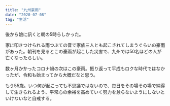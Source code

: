 ```yaml
---
title: "九州豪雨"
date: "2020-07-08"
tag: "生活"
---
```


後から娘に訊くと朝の5時らしかった。

家に叩きつけられる雨つぶての音で家族三人とも起こされてしまうぐらいの豪雨があった。朝刊を見るとこの豪雨が起こした災害で、九州では50名ほどの人が亡くなったらしい。

数ヶ月かかったコロナ禍の次はこの豪雨。振り返って平成もロクな時代ではなかったが、令和も始まってから大概だなと思う。

もう55歳。いつ何が起こっても不思議ではないので、毎日をその場その場で納得して生きられるよう、平常心の余裕を高めていく努力を怠らないようにしないといけないなと自戒する。